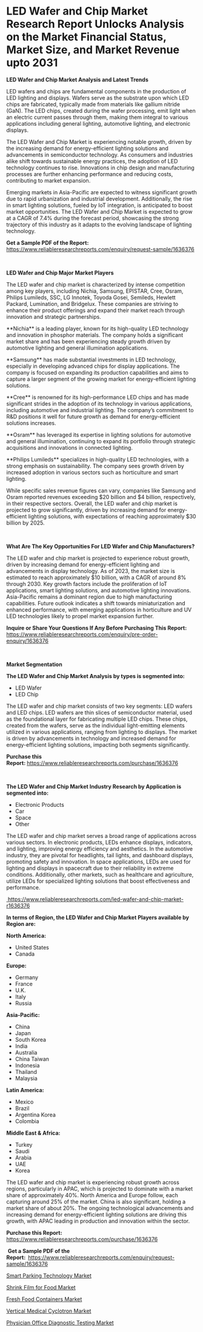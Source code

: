 <p><h1>LED Wafer and Chip Market Research Report Unlocks Analysis on the Market Financial Status, Market Size, and Market Revenue upto 2031</h1></p><p><strong>LED Wafer and Chip Market Analysis and Latest Trends</strong></p>
<p><p>LED wafers and chips are fundamental components in the production of LED lighting and displays. Wafers serve as the substrate upon which LED chips are fabricated, typically made from materials like gallium nitride (GaN). The LED chips, created during the wafer processing, emit light when an electric current passes through them, making them integral to various applications including general lighting, automotive lighting, and electronic displays.</p><p>The LED Wafer and Chip Market is experiencing notable growth, driven by the increasing demand for energy-efficient lighting solutions and advancements in semiconductor technology. As consumers and industries alike shift towards sustainable energy practices, the adoption of LED technology continues to rise. Innovations in chip design and manufacturing processes are further enhancing performance and reducing costs, contributing to market expansion.</p><p>Emerging markets in Asia-Pacific are expected to witness significant growth due to rapid urbanization and industrial development. Additionally, the rise in smart lighting solutions, fueled by IoT integration, is anticipated to boost market opportunities. The LED Wafer and Chip Market is expected to grow at a CAGR of 7.4% during the forecast period, showcasing the strong trajectory of this industry as it adapts to the evolving landscape of lighting technology.</p></p>
<p><strong>Get a Sample PDF of the Report:&nbsp;</strong> <a href="https://www.reliableresearchreports.com/enquiry/request-sample/1636376">https://www.reliableresearchreports.com/enquiry/request-sample/1636376</a></p>
<p>&nbsp;</p>
<p><strong>LED Wafer and Chip Major Market Players</strong></p>
<p><p>The LED wafer and chip market is characterized by intense competition among key players, including Nichia, Samsung, EPISTAR, Cree, Osram, Philips Lumileds, SSC, LG Innotek, Toyoda Gosei, Semileds, Hewlett Packard, Lumination, and Bridgelux. These companies are striving to enhance their product offerings and expand their market reach through innovation and strategic partnerships.</p><p>**Nichia** is a leading player, known for its high-quality LED technology and innovation in phosphor materials. The company holds a significant market share and has been experiencing steady growth driven by automotive lighting and general illumination applications.</p><p>**Samsung** has made substantial investments in LED technology, especially in developing advanced chips for display applications. The company is focused on expanding its production capabilities and aims to capture a larger segment of the growing market for energy-efficient lighting solutions.</p><p>**Cree** is renowned for its high-performance LED chips and has made significant strides in the adoption of its technology in various applications, including automotive and industrial lighting. The company’s commitment to R&D positions it well for future growth as demand for energy-efficient solutions increases.</p><p>**Osram** has leveraged its expertise in lighting solutions for automotive and general illumination, continuing to expand its portfolio through strategic acquisitions and innovations in connected lighting.</p><p>**Philips Lumileds** specializes in high-quality LED technologies, with a strong emphasis on sustainability. The company sees growth driven by increased adoption in various sectors such as horticulture and smart lighting.</p><p>While specific sales revenue figures can vary, companies like Samsung and Osram reported revenues exceeding $20 billion and $4 billion, respectively, in their respective sectors. Overall, the LED wafer and chip market is projected to grow significantly, driven by increasing demand for energy-efficient lighting solutions, with expectations of reaching approximately $30 billion by 2025.</p></p>
<p>&nbsp;</p>
<p><strong>What Are The Key Opportunities For LED Wafer and Chip Manufacturers?</strong></p>
<p><p>The LED wafer and chip market is projected to experience robust growth, driven by increasing demand for energy-efficient lighting and advancements in display technology. As of 2023, the market size is estimated to reach approximately $10 billion, with a CAGR of around 8% through 2030. Key growth factors include the proliferation of IoT applications, smart lighting solutions, and automotive lighting innovations. Asia-Pacific remains a dominant region due to high manufacturing capabilities. Future outlook indicates a shift towards miniaturization and enhanced performance, with emerging applications in horticulture and UV LED technologies likely to propel market expansion further.</p></p>
<p><strong>Inquire or Share Your Questions If Any Before Purchasing This Report:</strong> <a href="https://www.reliableresearchreports.com/enquiry/pre-order-enquiry/1636376">https://www.reliableresearchreports.com/enquiry/pre-order-enquiry/1636376</a></p>
<p>&nbsp;</p>
<p><strong>Market Segmentation</strong></p>
<p><strong>The LED Wafer and Chip Market Analysis by types is segmented into:</strong></p>
<p><ul><li>LED Wafer</li><li>LED Chip</li></ul></p>
<p><p>The LED wafer and chip market consists of two key segments: LED wafers and LED chips. LED wafers are thin slices of semiconductor material, used as the foundational layer for fabricating multiple LED chips. These chips, created from the wafers, serve as the individual light-emitting elements utilized in various applications, ranging from lighting to displays. The market is driven by advancements in technology and increased demand for energy-efficient lighting solutions, impacting both segments significantly.</p></p>
<p><strong>Purchase this Report:&nbsp;</strong><a href="https://www.reliableresearchreports.com/purchase/1636376">https://www.reliableresearchreports.com/purchase/1636376</a></p>
<p>&nbsp;</p>
<p><strong>The LED Wafer and Chip Market Industry Research by Application is segmented into:</strong></p>
<p><ul><li>Electronic Products</li><li>Car</li><li>Space</li><li>Other</li></ul></p>
<p><p>The LED wafer and chip market serves a broad range of applications across various sectors. In electronic products, LEDs enhance displays, indicators, and lighting, improving energy efficiency and aesthetics. In the automotive industry, they are pivotal for headlights, tail lights, and dashboard displays, promoting safety and innovation. In space applications, LEDs are used for lighting and displays in spacecraft due to their reliability in extreme conditions. Additionally, other markets, such as healthcare and agriculture, utilize LEDs for specialized lighting solutions that boost effectiveness and performance.</p></p>
<p><a href="https://www.reliableresearchreports.com/led-wafer-and-chip-market-r1636376">&nbsp;https://www.reliableresearchreports.com/led-wafer-and-chip-market-r1636376</a></p>
<p><strong>In terms of Region, the LED Wafer and Chip Market Players available by Region are:</strong></p>
<p>
    <p> <strong> North America: </strong>
        <ul>
            <li>United States</li>
            <li>Canada</li>
        </ul>
        </p> 
    <p> <strong> Europe: </strong>
        <ul>
            <li>Germany</li>
            <li>France</li>
            <li>U.K.</li>
            <li>Italy</li>
            <li>Russia</li>
        </ul>
        </p> 
    <p> <strong> Asia-Pacific: </strong>
        <ul>
            <li>China</li>
            <li>Japan</li>
            <li>South Korea</li>
            <li>India</li>
            <li>Australia</li>
            <li>China Taiwan</li>
            <li>Indonesia</li>
            <li>Thailand</li>
            <li>Malaysia</li>
        </ul>
        </p> 
    <p> <strong> Latin America: </strong>
        <ul>
            <li>Mexico</li>
            <li>Brazil</li>
            <li>Argentina Korea</li>
            <li>Colombia</li>
        </ul>
        </p> 
    <p> <strong> Middle East & Africa: </strong>
        <ul>
            <li>Turkey</li>
            <li>Saudi</li>
            <li>Arabia</li>
            <li>UAE</li>
            <li>Korea</li>
        </ul>
    </p>
    </p>
<p><p>The LED wafer and chip market is experiencing robust growth across regions, particularly in APAC, which is projected to dominate with a market share of approximately 40%. North America and Europe follow, each capturing around 25% of the market. China is also significant, holding a market share of about 20%. The ongoing technological advancements and increasing demand for energy-efficient lighting solutions are driving this growth, with APAC leading in production and innovation within the sector.</p></p>
<p><strong>Purchase this Report: </strong><a href="https://www.reliableresearchreports.com/purchase/1636376">https://www.reliableresearchreports.com/purchase/1636376</a></p>
<p>&nbsp;<strong>Get a Sample PDF of the Report:&nbsp;&nbsp;</strong><a href="https://www.reliableresearchreports.com/enquiry/request-sample/1636376">https://www.reliableresearchreports.com/enquiry/request-sample/1636376</a></p>
<p><strong></strong></p>
<p><p><a href="https://www.linkedin.com/pulse/evaluating-global-smart-parking-technology-market-trends-growth-yyuie">Smart Parking Technology Market</a></p><p><a href="https://issuu.com/reportprime-2/docs/shrink-film-for-food-market-size-20_7b1afe402f4c24">Shrink Film for Food Market</a></p><p><a href="https://issuu.com/reportprime-2/docs/fresh-food-containers-market-size-2_7354cdd531af15">Fresh Food Containers Market</a></p><p><a href="https://github.com/RoseBoyd475/Market-Research-Report-List-1/blob/main/vertical-medical-cyclotron-market.md">Vertical Medical Cyclotron Market</a></p><p><a href="https://medium.com/@shepardelmer/physician-office-diagnostic-testing-market-essentials-key-market-players-demand-drivers-and-roi-1dc8188c02cd">Physician Office Diagnostic Testing Market</a></p></p>